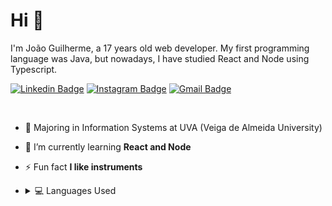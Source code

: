 <h1>Hi 👋</h1>
<p>
  I'm João Guilherme, a 17 years old web developer. My first programming language was Java, but nowadays, I have studied React and Node using Typescript.
</p>

  [![Linkedin Badge](https://img.shields.io/badge/-LinkedIn-blue?style=flat-square&logo=Linkedin&logoColor=white&link=https://www.linkedin.com/in/joaocansi/)](https://www.linkedin.com/in/joaocansi/)
  [![Instagram Badge](https://img.shields.io/badge/-Instagram-purple?style=flat-square&logo=Instagram&logoColor=white&link=https://www.instagram.com/joaocansi/)](https://www.instagram.com/joaocansi/)
  [![Gmail Badge](https://img.shields.io/badge/-Gmail-c14438?style=flat-square&logo=Gmail&logoColor=white&link=mailto:whitshs2003@gmail.com)](mailto:whitshs2003@gmail.com)
  
 <br />

- 📖 Majoring in Information Systems at UVA (Veiga de Almeida University)

- 🌱 I’m currently learning **React and Node**

- ⚡ Fun fact **I like instruments**

- <details>
  <summary>💻 Languages Used</summary>
  <br />
  <img src="https://github-readme-stats.vercel.app/api/top-langs/?username=joaocansi&layout=compact&bg_color=ffffff&text_color=333333">
</details>
